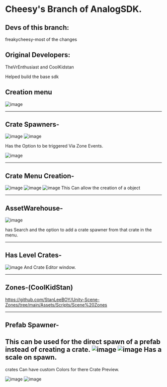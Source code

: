 # Cheesy's Branch of AnalogSDK.

## Devs of this branch:

freakycheesy-most of the changes

## Original Developers:

TheVrEnthusiast and CoolKidstan

Helped build the base sdk


## Creation menu

![image](https://github.com/user-attachments/assets/f15b5451-a9da-466b-9a26-5bc46c6fdc6a)

________________________________________________________________________________________
## Crate Spawners-

![image](https://github.com/user-attachments/assets/c369ef11-d7e4-444e-8be8-67e2614dc1c6)
![image](https://github.com/user-attachments/assets/5e3aea9e-7162-49f1-b3ee-5e00fe22e756)

Has the Option to be triggered Via Zone Events.

![image](https://github.com/user-attachments/assets/5a7e0a59-2a95-46f9-a957-7e842783a595)

-----------------------------------------------------------------------------------------
## Crate Menu Creation-

![image](https://github.com/user-attachments/assets/405f3b12-ee6a-44df-9153-eaa3774c075c)
![image](https://github.com/user-attachments/assets/1f0ae0b6-c06f-4630-bf0d-767c327e152f)
![image](https://github.com/user-attachments/assets/38eb72f3-e11f-4282-bf1b-0389f8e3659b)
This Can allow the creation of a object 

-----------------------------------------------------------------------------------------
## AssetWarehouse-

![image](https://github.com/user-attachments/assets/aed93066-aed7-4968-a7fb-32187bec587f)

has Search and the option to add a crate spawner from that crate in the menu.

------------------------------------------------------------------------------------------
## Has Level Crates-

![image](https://github.com/user-attachments/assets/d5b93ea1-bd7e-495c-8f83-05f87ac4f383)
And Crate Editor window.

------------------------------------------------------------------------------------------
## Zones-(CoolKidStan)

https://github.com/StanLeeBOY/Unity-Scene-Zones/tree/main/Assets/Scripts/Scene%20Zones

------------------------------------------------------------------------------------------
## Prefab Spawner-

This can be used for the direct spawn of a prefab instead of creating a crate.
![image](https://github.com/user-attachments/assets/b120e232-78c3-4ec3-84ba-60e26c21c277)
![image](https://github.com/user-attachments/assets/11f70f9d-fc2b-4a77-a697-70d56e33aa65)
Has a scale on spawn.
------------------------------------------------------------------------------------------

crates Can have custom Colors for there Crate Preview.

![image](https://github.com/user-attachments/assets/f7c01133-676d-4cb0-9960-d9de5262eec1)
![image](https://github.com/user-attachments/assets/cbc0e90a-486d-4a46-89ef-1a8128be7a74)

